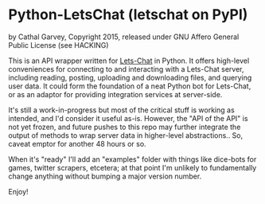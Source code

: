 # Python-LetsChat (letschat on PyPI)
by Cathal Garvey, Copyright 2015, released under GNU Affero General Public License (see HACKING)

This is an API wrapper written for [Lets-Chat](https://github.com/sdelements/lets-chat)
in Python. It offers high-level conveniences for connecting to and interacting with a Lets-Chat server, including reading, posting, uploading and downloading files, and querying user data.
It could form the foundation of a neat Python bot for Lets-Chat, or as an adaptor for
providing integration services at server-side.

It's still a work-in-progress but most of the critical stuff is working as intended,
and I'd consider it useful as-is. However, the "API of the API" is not yet frozen,
and future pushes to this repo may further integrate the output of methods to wrap
server data in higher-level abstractions.. So, caveat emptor for another 48 hours or
so.

When it's "ready" I'll add an "examples" folder with things like dice-bots for games,
twitter scrapers, etcetera; at that point I'm unlikely to fundamentally change anything
without bumping a major version number.

Enjoy!
